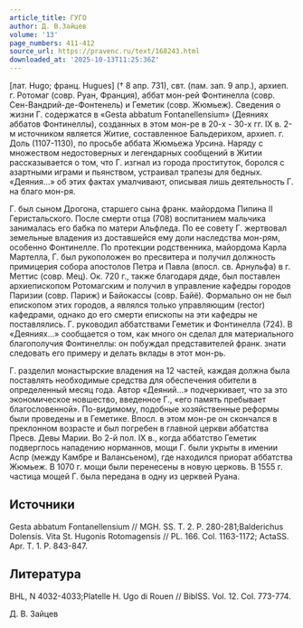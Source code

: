 ```yaml
---
article_title: ГУГО
author: Д. В.Зайцев
volume: '13'
page_numbers: 411-412
source_url: https://pravenc.ru/text/168243.html
downloaded_at: '2025-10-13T11:25:36Z'
---
```


[лат. Hugo; франц. Hugues] († 8 апр. 731), свт. (пам. зап. 9 апр.), архиеп. г. Ротомаг (совр. Руан, Франция), аббат мон-рей Фонтинелла (совр. Сен-Вандрий-де-Фонтенель) и Геметик (совр. Жюмьеж). Сведения о жизни Г. содержатся в «Gesta abbatum Fontanellensium» (Деяниях аббатов Фонтинеллы), созданных в этом мон-ре в 20-х - 30-х гг. IX в. 2-м источником является Житие, составленное Бальдерихом, архиеп. г. Доль (1107-1130), по просьбе аббата Жюмьежа Урсина. Наряду с множеством недостоверных и легендарных сообщений в Житии рассказывается о том, что Г. изгнал из города проституток, боролся с азартными играми и пьянством, устраивал трапезы для бедных. «Деяния...» об этих фактах умалчивают, описывая лишь деятельность Г. на благо мон-ря.

Г. был сыном Дрогона, старшего сына франк. майордома Пипина II Геристальского. После смерти отца (708) воспитанием мальчика занималась его бабка по матери Альфледа. По ее совету Г. жертвовал земельные владения из доставшейся ему доли наследства мон-рям, особенно Фонтинелле. По протекции родственника, майордома Карла Мартелла, Г. был рукоположен во пресвитера и получил должность примицерия собора апостолов Петра и Павла (впосл. св. Арнульфа) в г. Меттис (совр. Мец). Ок. 720 г., также благодаря дяде, был поставлен архиепископом Ротомагским и получил в управление кафедры городов Паризии (совр. Париж) и Байокассы (совр. Байё). Формально он не был епископом этих городов, а являлся только управляющим (rector) кафедрами, однако до его смерти епископы на эти кафедры не поставлялись. Г. руководил аббатствами Геметик и Фонтинелла (724). В «Деяниях...» сообщается о том, как много он сделал для материального благополучия Фонтинеллы: он побуждал представителей франк. знати следовать его примеру и делать вклады в этот мон-рь.

Г. разделил монастырские владения на 12 частей, каждая должна была поставлять необходимые средства для обеспечения обители в определенный месяц года. Автор «Деяний...» подчеркивает, что за это экономическое новшество, введенное Г., «его память пребывает благословенной». По-видимому, подобные хозяйственные реформы были проведены и в Геметике. Впосл. в этом мон-ре он скончался в преклонном возрасте и был погребен в главной церкви аббатства Пресв. Девы Марии. Во 2-й пол. IX в., когда аббатство Геметик подверглось нападению норманнов, мощи Г. были укрыты в имении Аспр (между Камбре и Валансьеном), где находился приорат аббатства Жюмьеж. В 1070 г. мощи были перенесены в новую церковь. В 1555 г. частица мощей Г. была передана в одну из церквей Руана.

## Источники

Gesta abbatum Fontanellensium // MGH. SS. T. 2. P. 280-281;Balderichus Dolensis. Vita St. Hugonis Rotomagensis // PL. 166. Col. 1163-1172; ActaSS. Apr. T. 1. P. 843-847.

## Литература

BHL, N 4032-4033;Platelle H. Ugo di Rouen // BiblSS. Vol. 12. Col. 773-774.

Д. В.  Зайцев
